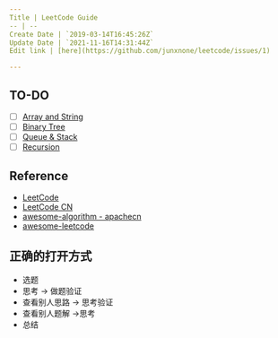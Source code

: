 ```yaml
---
Title | LeetCode Guide
-- | --
Create Date | `2019-03-14T16:45:26Z`
Update Date | `2021-11-16T14:31:44Z`
Edit link | [here](https://github.com/junxnone/leetcode/issues/1)

---
```

## TO-DO
- [ ] [Array and String](https://leetcode.com/explore/learn/card/array-and-string/)
- [ ] [Binary Tree](https://leetcode.com/explore/learn/card/data-structure-tree/)
- [ ] [Queue & Stack](https://leetcode.com/explore/learn/card/queue-stack/)
- [ ] [Recursion](https://leetcode.com/explore/featured/card/recursion-i/)

## Reference

- [LeetCode](https://leetcode.com/)
- [LeetCode CN](https://leetcode-cn.com/)
- [awesome-algorithm - apachecn](https://github.com/apachecn/awesome-algorithm)
- [awesome-leetcode](https://github.com/jindongwang/awesome-leetcode)

## 正确的打开方式


- 选题
- 思考 -> 做题验证
- 查看别人思路 -> 思考验证
- 查看别人题解 ->思考
- 总结
